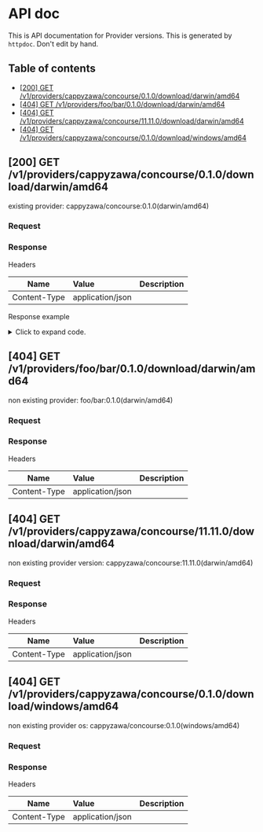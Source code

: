 # API doc

This is API documentation for Provider versions. This is generated by `httpdoc`. Don't edit by hand.

## Table of contents

- [[200] GET /v1/providers/cappyzawa/concourse/0.1.0/download/darwin/amd64](#200-get-v1providerscappyzawaconcourse0.1.0downloaddarwinamd64)
- [[404] GET /v1/providers/foo/bar/0.1.0/download/darwin/amd64](#404-get-v1providersfoobar0.1.0downloaddarwinamd64)
- [[404] GET /v1/providers/cappyzawa/concourse/11.11.0/download/darwin/amd64](#404-get-v1providerscappyzawaconcourse11.11.0downloaddarwinamd64)
- [[404] GET /v1/providers/cappyzawa/concourse/0.1.0/download/windows/amd64](#404-get-v1providerscappyzawaconcourse0.1.0downloadwindowsamd64)


## [200] GET /v1/providers/cappyzawa/concourse/0.1.0/download/darwin/amd64

existing provider: cappyzawa/concourse:0.1.0(darwin/amd64)

### Request









### Response

Headers

| Name  | Value  | Description |
| ----- | :----- | :--------- |
| Content-Type | application/json |  |





Response example

<details>
<summary>Click to expand code.</summary>

```javascript
{"protocols":["5.3"],"os":"darwin","arch":"amd64","filename":"terraform-provider-concourse_0.1.0_darwin_amd64.zip","download_url":"https://github.com/cappyzawa/terraform-provider-concourse/releases/download/v0.1.0/terraform-provider-concourse_0.1.0_darwin_amd64.zip","shasums_url":"https://github.com/cappyzawa/terraform-provider-concourse/releases/download/v0.1.0/terraform-provider-concourse_0.1.0_SHA256SUMS","shasums_signature_url":"https://github.com/cappyzawa/terraform-provider-concourse/releases/download/v0.1.0/terraform-provider-concourse_0.1.0_SHA256SUMS.sig","shasum":"82abade6ec0c90b88f205c38e9e241ec229df6c7150ee59c242f1924070bad82","signing_keys":{"gpg_public_keys":[{"key_id":"XXXXXXXXXXXXXXXXXXXXXXXXX","ascii_armor":"-----BEGIN PGP PUBLIC KEY BLOCK-----\n\nYYYYYY\n-----END PGP PUBLIC KEY BLOCK-----\n","trust_signature":"","source":"","source_url":""}]}}

```

</details>


## [404] GET /v1/providers/foo/bar/0.1.0/download/darwin/amd64

non existing provider: foo/bar:0.1.0(darwin/amd64)

### Request









### Response

Headers

| Name  | Value  | Description |
| ----- | :----- | :--------- |
| Content-Type | application/json |  |






## [404] GET /v1/providers/cappyzawa/concourse/11.11.0/download/darwin/amd64

non existing provider version: cappyzawa/concourse:11.11.0(darwin/amd64)

### Request









### Response

Headers

| Name  | Value  | Description |
| ----- | :----- | :--------- |
| Content-Type | application/json |  |






## [404] GET /v1/providers/cappyzawa/concourse/0.1.0/download/windows/amd64

non existing provider os: cappyzawa/concourse:0.1.0(windows/amd64)

### Request









### Response

Headers

| Name  | Value  | Description |
| ----- | :----- | :--------- |
| Content-Type | application/json |  |







